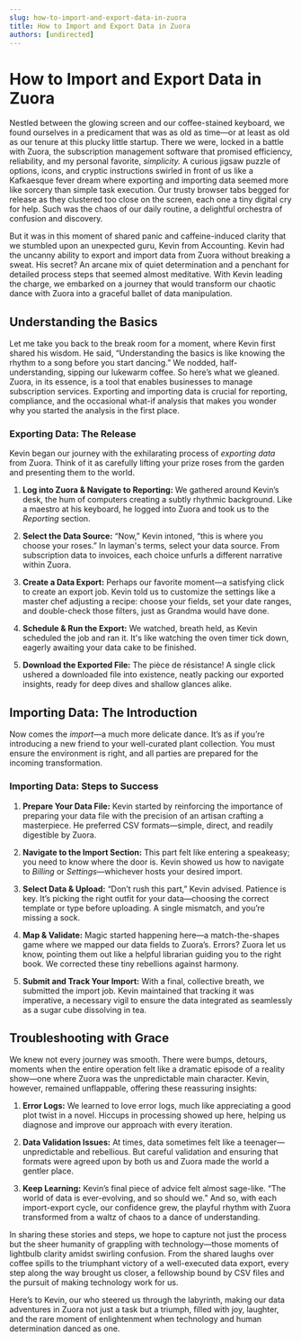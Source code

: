 ```yaml
---
slug: how-to-import-and-export-data-in-zuora
title: How to Import and Export Data in Zuora
authors: [undirected]
---
```



# How to Import and Export Data in Zuora

Nestled between the glowing screen and our coffee-stained keyboard, we found ourselves in a predicament that was as old as time—or at least as old as our tenure at this plucky little startup. There we were, locked in a battle with Zuora, the subscription management software that promised efficiency, reliability, and my personal favorite, *simplicity.* A curious jigsaw puzzle of options, icons, and cryptic instructions swirled in front of us like a Kafkaesque fever dream where exporting and importing data seemed more like sorcery than simple task execution. Our trusty browser tabs begged for release as they clustered too close on the screen, each one a tiny digital cry for help. Such was the chaos of our daily routine, a delightful orchestra of confusion and discovery.

But it was in this moment of shared panic and caffeine-induced clarity that we stumbled upon an unexpected guru, Kevin from Accounting. Kevin had the uncanny ability to export and import data from Zuora without breaking a sweat. His secret? An arcane mix of quiet determination and a penchant for detailed process steps that seemed almost meditative. With Kevin leading the charge, we embarked on a journey that would transform our chaotic dance with Zuora into a graceful ballet of data manipulation.

## Understanding the Basics

Let me take you back to the break room for a moment, where Kevin first shared his wisdom. He said, “Understanding the basics is like knowing the rhythm to a song before you start dancing.” We nodded, half-understanding, sipping our lukewarm coffee. So here’s what we gleaned. Zuora, in its essence, is a tool that enables businesses to manage subscription services. Exporting and importing data is crucial for reporting, compliance, and the occasional what-if analysis that makes you wonder why you started the analysis in the first place.

### Exporting Data: The Release

Kevin began our journey with the exhilarating process of *exporting data* from Zuora. Think of it as carefully lifting your prize roses from the garden and presenting them to the world. 

1. **Log into Zuora & Navigate to Reporting:**
   We gathered around Kevin’s desk, the hum of computers creating a subtly rhythmic background. Like a maestro at his keyboard, he logged into Zuora and took us to the *Reporting* section.

2. **Select the Data Source:**
   “Now,” Kevin intoned, “this is where you choose your roses.” In layman's terms, select your data source. From subscription data to invoices, each choice unfurls a different narrative within Zuora. 

3. **Create a Data Export:**
   Perhaps our favorite moment—a satisfying click to create an export job. Kevin told us to customize the settings like a master chef adjusting a recipe: choose your fields, set your date ranges, and double-check those filters, just as Grandma would have done.

4. **Schedule & Run the Export:**
   We watched, breath held, as Kevin scheduled the job and ran it. It's like watching the oven timer tick down, eagerly awaiting your data cake to be finished.

5. **Download the Exported File:**
   The pièce de résistance! A single click ushered a downloaded file into existence, neatly packing our exported insights, ready for deep dives and shallow glances alike.

## Importing Data: The Introduction

Now comes the *import*—a much more delicate dance. It’s as if you’re introducing a new friend to your well-curated plant collection. You must ensure the environment is right, and all parties are prepared for the incoming transformation.

### Importing Data: Steps to Success

1. **Prepare Your Data File:**
   Kevin started by reinforcing the importance of preparing your data file with the precision of an artisan crafting a masterpiece. He preferred CSV formats—simple, direct, and readily digestible by Zuora.

2. **Navigate to the Import Section:**
   This part felt like entering a speakeasy; you need to know where the door is. Kevin showed us how to navigate to *Billing* or *Settings*—whichever hosts your desired import.

3. **Select Data & Upload:**
   “Don’t rush this part,” Kevin advised. Patience is key. It’s picking the right outfit for your data—choosing the correct template or type before uploading. A single mismatch, and you’re missing a sock.

4. **Map & Validate:**
   Magic started happening here—a match-the-shapes game where we mapped our data fields to Zuora’s. Errors? Zuora let us know, pointing them out like a helpful librarian guiding you to the right book. We corrected these tiny rebellions against harmony.

5. **Submit and Track Your Import:**
   With a final, collective breath, we submitted the import job. Kevin maintained that tracking it was imperative, a necessary vigil to ensure the data integrated as seamlessly as a sugar cube dissolving in tea.

## Troubleshooting with Grace

We knew not every journey was smooth. There were bumps, detours, moments when the entire operation felt like a dramatic episode of a reality show—one where Zuora was the unpredictable main character. Kevin, however, remained unflappable, offering these reassuring insights:

1. **Error Logs:**
   We learned to love error logs, much like appreciating a good plot twist in a novel. Hiccups in processing showed up here, helping us diagnose and improve our approach with every iteration.

2. **Data Validation Issues:**
   At times, data sometimes felt like a teenager—unpredictable and rebellious. But careful validation and ensuring that formats were agreed upon by both us and Zuora made the world a gentler place.

3. **Keep Learning:**
   Kevin’s final piece of advice felt almost sage-like. “The world of data is ever-evolving, and so should we.” And so, with each import-export cycle, our confidence grew, the playful rhythm with Zuora transformed from a waltz of chaos to a dance of understanding.

In sharing these stories and steps, we hope to capture not just the process but the sheer humanity of grappling with technology—those moments of lightbulb clarity amidst swirling confusion. From the shared laughs over coffee spills to the triumphant victory of a well-executed data export, every step along the way brought us closer, a fellowship bound by CSV files and the pursuit of making technology work for us.

Here’s to Kevin, our who steered us through the labyrinth, making our data adventures in Zuora not just a task but a triumph, filled with joy, laughter, and the rare moment of enlightenment when technology and human determination danced as one.